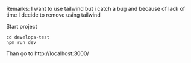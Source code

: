 Remarks:
I want to use tailwind but i catch a bug and because of lack of time I decide to remove using tailwind 

Start project

```
cd develops-test
npm run dev
```

Than go to http://localhost:3000/
